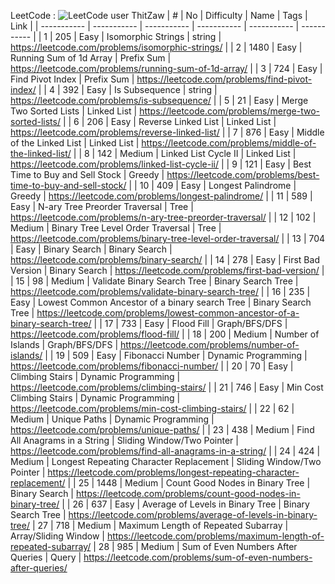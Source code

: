 LeetCode : ![LeetCode user ThitZaw](https://img.shields.io/badge/dynamic/json?style=social&labelColor=black&color=%23ffa116&label=Solved&query=solved&url=https%3A%2F%2Fleetcode-badge.vercel.app%2Fapi%2Fusers%2FThitZaw&logo=leetcode&logoColor=yellow)
|  #  | No | Difficulty   | Name                                           | Tags                       | Link                                                                          |
| ----------- | ----------- | ----------- | ----------- | ----------- | ----------- |
|  1 |  205 | Easy         | Isomorphic Strings                        | string                     | https://leetcode.com/problems/isomorphic-strings/                             |
|  2 | 1480 | Easy         | Running Sum of 1d Array                  | Prefix Sum                 | https://leetcode.com/problems/running-sum-of-1d-array/                        |
|  3 |  724 | Easy         | Find Pivot Index                          | Prefix Sum                 | https://leetcode.com/problems/find-pivot-index/                               |
|  4 |  392 | Easy         | Is Subsequence                            | string                     | https://leetcode.com/problems/is-subsequence/                                 |
|  5 |   21 | Easy         | Merge Two Sorted Lists                         | Linked List                | https://leetcode.com/problems/merge-two-sorted-lists/                         |
|  6 |  206 | Easy         | Reverse Linked List                            | Linked List                | https://leetcode.com/problems/reverse-linked-list/                            |
|  7 |  876 | Easy         | Middle of the Linked List                      | Linked List                | https://leetcode.com/problems/middle-of-the-linked-list/                      |
|  8 |  142 | Medium       | Linked List Cycle II                           | Linked List                | https://leetcode.com/problems/linked-list-cycle-ii/                           |
|  9 |  121 | Easy         | Best Time to Buy and Sell Stock                | Greedy                     | https://leetcode.com/problems/best-time-to-buy-and-sell-stock/                |
|  10 |  409 | Easy         | Longest Palindrome                             | Greedy                     | https://leetcode.com/problems/longest-palindrome/                             |
| 11 |  589 | Easy         | N-ary Tree Preorder Traversal                  | Tree                       | https://leetcode.com/problems/n-ary-tree-preorder-traversal/                  |
| 12 |  102 | Medium       | Binary Tree Level Order Traversal              | Tree                       | https://leetcode.com/problems/binary-tree-level-order-traversal/              |
| 13 |  704 | Easy         | Binary Search                                  | Binary Search              | https://leetcode.com/problems/binary-search/                                  |
| 14 |  278 | Easy         | First Bad Version                              | Binary Search              | https://leetcode.com/problems/first-bad-version/                              |
| 15 |   98 | Medium       | Validate Binary Search Tree                    | Binary Search Tree         | https://leetcode.com/problems/validate-binary-search-tree/                    |
| 16 |  235 | Easy         | Lowest Common Ancestor of a binary search Tree | Binary Search Tree         | https://leetcode.com/problems/lowest-common-ancestor-of-a-binary-search-tree/ |
| 17 |  733 | Easy         | Flood Fill                                     | Graph/BFS/DFS              | https://leetcode.com/problems/flood-fill/                                     |
| 18 |  200 | Medium       | Number of Islands                              | Graph/BFS/DFS              | https://leetcode.com/problems/number-of-islands/                              |
| 19 |  509 | Easy         | Fibonacci Number                               | Dynamic Programming        | https://leetcode.com/problems/fibonacci-number/                               |
| 20 |   70 | Easy         | Climbing Stairs                                | Dynamic Programming        | https://leetcode.com/problems/climbing-stairs/                                |
| 21 |  746 | Easy         | Min Cost Climbing Stairs                       | Dynamic Programming        | https://leetcode.com/problems/min-cost-climbing-stairs/                       |
| 22 |   62 | Medium       | Unique Paths                                   | Dynamic Programming        | https://leetcode.com/problems/unique-paths/                                   |
| 23 |  438 | Medium       | Find All Anagrams in a String                  | Sliding Window/Two Pointer | https://leetcode.com/problems/find-all-anagrams-in-a-string/                  |
| 24 |  424 | Medium       | Longest Repeating Character Replacement        | Sliding Window/Two Pointer | https://leetcode.com/problems/longest-repeating-character-replacement/        |
| 25 |  1448 | Medium       | Count Good Nodes in Binary Tree        | Binary Search | https://leetcode.com/problems/count-good-nodes-in-binary-tree/        |
| 26 |  637 | Easy       | Average of Levels in Binary Tree        | Binary Search Tree | https://leetcode.com/problems/average-of-levels-in-binary-tree/
| 27 |  718 | Medium       |  Maximum Length of Repeated Subarray        | Array/Sliding Window | https://leetcode.com/problems/maximum-length-of-repeated-subarray/
| 28 |  985 | Medium       |  Sum of Even Numbers After Queries        | Query | https://leetcode.com/problems/sum-of-even-numbers-after-queries/

